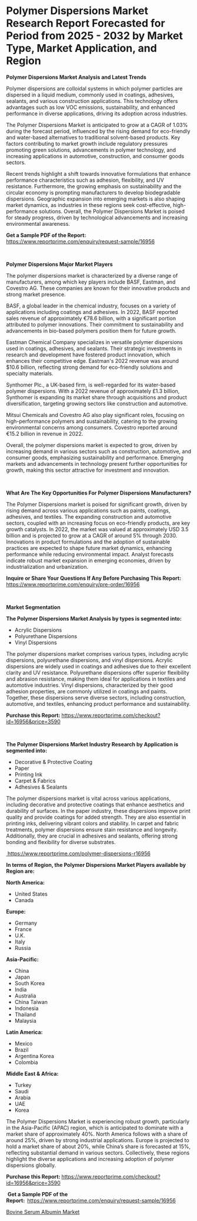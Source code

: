 <p><h1>Polymer Dispersions Market Research Report Forecasted for Period from 2025 -  2032 by Market Type, Market Application, and Region</h1></p><p><strong>Polymer Dispersions Market Analysis and Latest Trends</strong></p>
<p><p>Polymer dispersions are colloidal systems in which polymer particles are dispersed in a liquid medium, commonly used in coatings, adhesives, sealants, and various construction applications. This technology offers advantages such as low VOC emissions, sustainability, and enhanced performance in diverse applications, driving its adoption across industries.</p><p>The Polymer Dispersions Market is anticipated to grow at a CAGR of 1.03% during the forecast period, influenced by the rising demand for eco-friendly and water-based alternatives to traditional solvent-based products. Key factors contributing to market growth include regulatory pressures promoting green solutions, advancements in polymer technology, and increasing applications in automotive, construction, and consumer goods sectors.</p><p>Recent trends highlight a shift towards innovative formulations that enhance performance characteristics such as adhesion, flexibility, and UV resistance. Furthermore, the growing emphasis on sustainability and the circular economy is prompting manufacturers to develop biodegradable dispersions. Geographic expansion into emerging markets is also shaping market dynamics, as industries in these regions seek cost-effective, high-performance solutions. Overall, the Polymer Dispersions Market is poised for steady progress, driven by technological advancements and increasing environmental awareness.</p></p>
<p><strong>Get a Sample PDF of the Report:&nbsp;</strong> <a href="https://www.reportprime.com/enquiry/request-sample/16956?utm_campaign=3291&utm_medium=2&utm_source=Github&utm_content=ia&utm_term=18032025&utm_id=polymer-dispersions">https://www.reportprime.com/enquiry/request-sample/16956</a></p>
<p>&nbsp;</p>
<p><strong>Polymer Dispersions Major Market Players</strong></p>
<p><p>The polymer dispersions market is characterized by a diverse range of manufacturers, among which key players include BASF, Eastman, and Covestro AG. These companies are known for their innovative products and strong market presence.</p><p>BASF, a global leader in the chemical industry, focuses on a variety of applications including coatings and adhesives. In 2022, BASF reported sales revenue of approximately €78.6 billion, with a significant portion attributed to polymer innovations. Their commitment to sustainability and advancements in bio-based polymers position them for future growth.</p><p>Eastman Chemical Company specializes in versatile polymer dispersions used in coatings, adhesives, and sealants. Their strategic investments in research and development have fostered product innovation, which enhances their competitive edge. Eastman's 2022 revenue was around $10.6 billion, reflecting strong demand for eco-friendly solutions and specialty materials.</p><p>Synthomer Plc., a UK-based firm, is well-regarded for its water-based polymer dispersions. With a 2022 revenue of approximately £1.3 billion, Synthomer is expanding its market share through acquisitions and product diversification, targeting growing sectors like construction and automotive.</p><p>Mitsui Chemicals and Covestro AG also play significant roles, focusing on high-performance polymers and sustainability, catering to the growing environmental concerns among consumers. Covestro reported around €15.2 billion in revenue in 2022.</p><p>Overall, the polymer dispersions market is expected to grow, driven by increasing demand in various sectors such as construction, automotive, and consumer goods, emphasizing sustainability and performance. Emerging markets and advancements in technology present further opportunities for growth, making this sector attractive for investment and innovation.</p></p>
<p>&nbsp;</p>
<p><strong>What Are The Key Opportunities For Polymer Dispersions Manufacturers?</strong></p>
<p><p>The Polymer Dispersions market is poised for significant growth, driven by rising demand across various applications such as paints, coatings, adhesives, and textiles. The expanding construction and automotive sectors, coupled with an increasing focus on eco-friendly products, are key growth catalysts. In 2022, the market was valued at approximately USD 3.5 billion and is projected to grow at a CAGR of around 5% through 2030. Innovations in product formulations and the adoption of sustainable practices are expected to shape future market dynamics, enhancing performance while reducing environmental impact. Analyst forecasts indicate robust market expansion in emerging economies, driven by industrialization and urbanization.</p></p>
<p><strong>Inquire or Share Your Questions If Any Before Purchasing This Report:</strong> <a href="https://www.reportprime.com/enquiry/pre-order/16956?utm_campaign=3291&utm_medium=2&utm_source=Github&utm_content=ia&utm_term=18032025&utm_id=polymer-dispersions">https://www.reportprime.com/enquiry/pre-order/16956</a></p>
<p>&nbsp;</p>
<p><strong>Market Segmentation</strong></p>
<p><strong>The Polymer Dispersions Market Analysis by types is segmented into:</strong></p>
<p><ul><li>Acrylic Dispersions</li><li>Polyurethane Dispersions</li><li>Vinyl Dispersions</li></ul></p>
<p><p>The polymer dispersions market comprises various types, including acrylic dispersions, polyurethane dispersions, and vinyl dispersions. Acrylic dispersions are widely used in coatings and adhesives due to their excellent clarity and UV resistance. Polyurethane dispersions offer superior flexibility and abrasion resistance, making them ideal for applications in textiles and automotive industries. Vinyl dispersions, characterized by their good adhesion properties, are commonly utilized in coatings and paints. Together, these dispersions serve diverse sectors, including construction, automotive, and textiles, enhancing product performance and sustainability.</p></p>
<p><strong>Purchase this Report:&nbsp;</strong><a href="https://www.reportprime.com/checkout?id=16956&price=3590&utm_campaign=3291&utm_medium=2&utm_source=Github&utm_content=ia&utm_term=18032025&utm_id=polymer-dispersions">https://www.reportprime.com/checkout?id=16956&price=3590</a></p>
<p>&nbsp;</p>
<p><strong>The Polymer Dispersions Market Industry Research by Application is segmented into:</strong></p>
<p><ul><li>Decorative & Protective Coating</li><li>Paper</li><li>Printing Ink</li><li>Carpet & Fabrics</li><li>Adhesives & Sealants</li></ul></p>
<p><p>The polymer dispersions market is vital across various applications, including decorative and protective coatings that enhance aesthetics and durability of surfaces. In the paper industry, these dispersions improve print quality and provide coatings for added strength. They are also essential in printing inks, delivering vibrant colors and stability. In carpet and fabric treatments, polymer dispersions ensure stain resistance and longevity. Additionally, they are crucial in adhesives and sealants, offering strong bonding and flexibility for diverse substrates.</p></p>
<p><a href="https://www.reportprime.com/polymer-dispersions-r16956?utm_campaign=3291&utm_medium=2&utm_source=Github&utm_content=ia&utm_term=18032025&utm_id=polymer-dispersions">&nbsp;https://www.reportprime.com/polymer-dispersions-r16956</a></p>
<p><strong>In terms of Region, the Polymer Dispersions Market Players available by Region are:</strong></p>
<p>
    <p> <strong> North America: </strong>
        <ul>
            <li>United States</li>
            <li>Canada</li>
        </ul>
        </p> 
    <p> <strong> Europe: </strong>
        <ul>
            <li>Germany</li>
            <li>France</li>
            <li>U.K.</li>
            <li>Italy</li>
            <li>Russia</li>
        </ul>
        </p> 
    <p> <strong> Asia-Pacific: </strong>
        <ul>
            <li>China</li>
            <li>Japan</li>
            <li>South Korea</li>
            <li>India</li>
            <li>Australia</li>
            <li>China Taiwan</li>
            <li>Indonesia</li>
            <li>Thailand</li>
            <li>Malaysia</li>
        </ul>
        </p> 
    <p> <strong> Latin America: </strong>
        <ul>
            <li>Mexico</li>
            <li>Brazil</li>
            <li>Argentina Korea</li>
            <li>Colombia</li>
        </ul>
        </p> 
    <p> <strong> Middle East & Africa: </strong>
        <ul>
            <li>Turkey</li>
            <li>Saudi</li>
            <li>Arabia</li>
            <li>UAE</li>
            <li>Korea</li>
        </ul>
    </p>
    </p>
<p><p>The Polymer Dispersions Market is experiencing robust growth, particularly in the Asia-Pacific (APAC) region, which is anticipated to dominate with a market share of approximately 40%. North America follows with a share of around 25%, driven by strong industrial applications. Europe is projected to hold a market share of about 20%, while China’s share is forecasted at 15%, reflecting substantial demand in various sectors. Collectively, these regions highlight the diverse applications and increasing adoption of polymer dispersions globally.</p></p>
<p><strong>Purchase this Report: </strong><a href="https://www.reportprime.com/checkout?id=16956&price=3590&utm_campaign=3291&utm_medium=2&utm_source=Github&utm_content=ia&utm_term=18032025&utm_id=polymer-dispersions">https://www.reportprime.com/checkout?id=16956&price=3590</a></p>
<p>&nbsp;<strong>Get a Sample PDF of the Report:&nbsp;&nbsp;</strong><a href="https://www.reportprime.com/enquiry/request-sample/16956?utm_campaign=3291&utm_medium=2&utm_source=Github&utm_content=ia&utm_term=18032025&utm_id=polymer-dispersions">https://www.reportprime.com/enquiry/request-sample/16956</a></p>
<p><strong></strong></p>
<p><p><a href="https://github.com/ijffseandy/Market-Research-Report-List-1/blob/main/bovine-serum-albumin-market.md?utm_campaign=3291&utm_medium=2&utm_source=Github&utm_content=ia&utm_term=18032025&utm_id=polymer-dispersions">Bovine Serum Albumin Market</a></p></p>